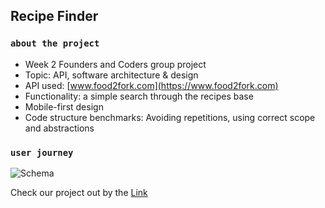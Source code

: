 ## Recipe Finder

### `about the project`

* Week 2 Founders and Coders group project
* Topic: API, software architecture & design
* API used: [www.food2fork.com](https://www.food2fork.com)
* Functionality: a simple search through the recipes base
* Mobile-first design
* Code structure benchmarks: Avoiding repetitions, using correct scope and abstractions

### `user journey`

![Schema](https://i.ibb.co/D7zgGMj/Whats-App-Image-2019-09-18-at-19-27-54.jpg)

Check our project out by the [Link](https://facn7.github.io/week2-akn-api/)
